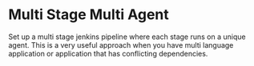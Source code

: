 # Multi Stage Multi Agent

Set up a multi stage jenkins pipeline where each stage runs on a unique agent. This is a very useful approach when you have multi language application
or application that has conflicting dependencies.
